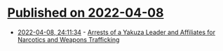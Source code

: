 # [Published on 2022-04-08](index.md)

* [2022-04-08, 24:11:34](https://news.ycombinator.com/item?id=30951872) - [Arrests of a Yakuza Leader and Affiliates for Narcotics and Weapons Trafficking](https://www.justice.gov/usao-sdny/pr/manhattan-us-attorney-announces-arrests-yakuza-leader-and-affiliates-international)
